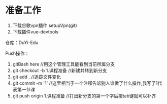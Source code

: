 # 准备工作
1. 下载谷歌vpn插件 setupVpn(git)
2. 下载插件vue-devtools

仓库：DuYi-Edu

Push操作：
1. gitBash here   //用这个管理工具能看到当前所属分支
2. git checkout -b 1.课程准备 //新建并转到新分支
3. git add .  //追踪文件变化
4. git commit -m '1' //这里相当于一个注释告诉别人谁做了什么操作,我写了1代表第一节课
5. git push origin 1.课程准备  //打出新分支的第一个字后按tab键就可以补齐
